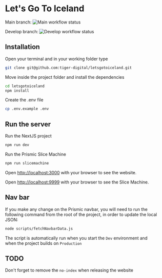 # Let's Go To Iceland

Main branch: ![Main workflow status](https://github.com/tiger-digital/letsgotoiceland/actions/workflows/node.js.yml/badge.svg?branch=main)

Develop branch: ![Develop workflow status](https://github.com/tiger-digital/letsgotoiceland/actions/workflows/node.js.yml/badge.svg?branch=develop)

## Installation

Open your terminal and in your working folder type

```bash
git clone git@github.com:tiger-digital/letsgotoiceland.git
```

Move inside the project folder and install the dependencies

```bash
cd letsgotoiceland
npm install
```

Create the .env file

```bash
cp .env.example .env
```

## Run the server

Run the NextJS project

```bash
npm run dev
```

Run the Prismic Slice Machine

```bash
npm run slicemachine
```

Open [http://localhost:3000](http://localhost:3000) with your browser to see the website.

Open [http://localhost:9999](http://localhost:9999) with your browser to see the Slice Machine.

## Nav bar

If you make any change on the Prismic navbar, you will need to run the following command from the root of the project, in order to update the local JSON:

```bash
node scripts/fetchNavbarData.js
```

The script is automatically run when you start the `Dev` environment and when the project builds on `Production`

## TODO

Don't forget to remove the `no-index` when releasing the website
